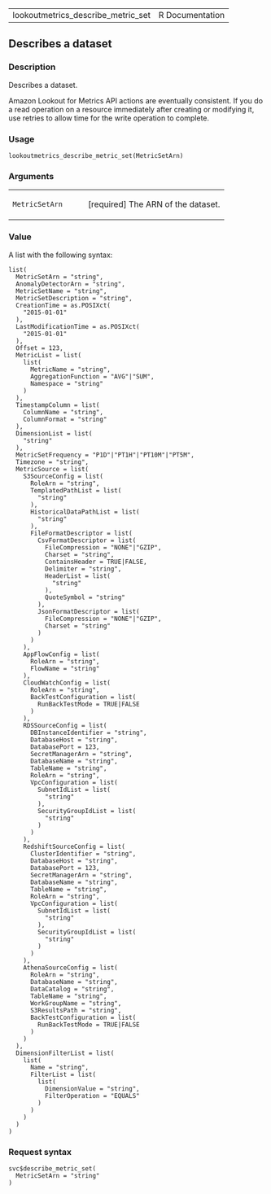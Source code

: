 <table style="width: 100%;">
<tbody>
<tr class="odd">
<td>lookoutmetrics_describe_metric_set</td>
<td style="text-align: right;">R Documentation</td>
</tr>
</tbody>
</table>

## Describes a dataset

### Description

Describes a dataset.

Amazon Lookout for Metrics API actions are eventually consistent. If you
do a read operation on a resource immediately after creating or
modifying it, use retries to allow time for the write operation to
complete.

### Usage

    lookoutmetrics_describe_metric_set(MetricSetArn)

### Arguments

<table>
<colgroup>
<col style="width: 35%" />
<col style="width: 65%" />
</colgroup>
<tbody>
<tr class="odd">
<td><code
id="lookoutmetrics_describe_metric_set_:_MetricSetArn">MetricSetArn</code></td>
<td><p>[required] The ARN of the dataset.</p></td>
</tr>
</tbody>
</table>

### Value

A list with the following syntax:

    list(
      MetricSetArn = "string",
      AnomalyDetectorArn = "string",
      MetricSetName = "string",
      MetricSetDescription = "string",
      CreationTime = as.POSIXct(
        "2015-01-01"
      ),
      LastModificationTime = as.POSIXct(
        "2015-01-01"
      ),
      Offset = 123,
      MetricList = list(
        list(
          MetricName = "string",
          AggregationFunction = "AVG"|"SUM",
          Namespace = "string"
        )
      ),
      TimestampColumn = list(
        ColumnName = "string",
        ColumnFormat = "string"
      ),
      DimensionList = list(
        "string"
      ),
      MetricSetFrequency = "P1D"|"PT1H"|"PT10M"|"PT5M",
      Timezone = "string",
      MetricSource = list(
        S3SourceConfig = list(
          RoleArn = "string",
          TemplatedPathList = list(
            "string"
          ),
          HistoricalDataPathList = list(
            "string"
          ),
          FileFormatDescriptor = list(
            CsvFormatDescriptor = list(
              FileCompression = "NONE"|"GZIP",
              Charset = "string",
              ContainsHeader = TRUE|FALSE,
              Delimiter = "string",
              HeaderList = list(
                "string"
              ),
              QuoteSymbol = "string"
            ),
            JsonFormatDescriptor = list(
              FileCompression = "NONE"|"GZIP",
              Charset = "string"
            )
          )
        ),
        AppFlowConfig = list(
          RoleArn = "string",
          FlowName = "string"
        ),
        CloudWatchConfig = list(
          RoleArn = "string",
          BackTestConfiguration = list(
            RunBackTestMode = TRUE|FALSE
          )
        ),
        RDSSourceConfig = list(
          DBInstanceIdentifier = "string",
          DatabaseHost = "string",
          DatabasePort = 123,
          SecretManagerArn = "string",
          DatabaseName = "string",
          TableName = "string",
          RoleArn = "string",
          VpcConfiguration = list(
            SubnetIdList = list(
              "string"
            ),
            SecurityGroupIdList = list(
              "string"
            )
          )
        ),
        RedshiftSourceConfig = list(
          ClusterIdentifier = "string",
          DatabaseHost = "string",
          DatabasePort = 123,
          SecretManagerArn = "string",
          DatabaseName = "string",
          TableName = "string",
          RoleArn = "string",
          VpcConfiguration = list(
            SubnetIdList = list(
              "string"
            ),
            SecurityGroupIdList = list(
              "string"
            )
          )
        ),
        AthenaSourceConfig = list(
          RoleArn = "string",
          DatabaseName = "string",
          DataCatalog = "string",
          TableName = "string",
          WorkGroupName = "string",
          S3ResultsPath = "string",
          BackTestConfiguration = list(
            RunBackTestMode = TRUE|FALSE
          )
        )
      ),
      DimensionFilterList = list(
        list(
          Name = "string",
          FilterList = list(
            list(
              DimensionValue = "string",
              FilterOperation = "EQUALS"
            )
          )
        )
      )
    )

### Request syntax

    svc$describe_metric_set(
      MetricSetArn = "string"
    )
